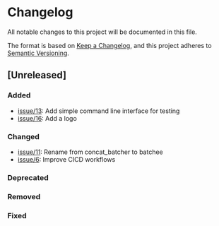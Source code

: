 # Changelog
All notable changes to this project will be documented in this file.

The format is based on [Keep a Changelog](https://keepachangelog.com/en/1.0.0/),
and this project adheres to [Semantic Versioning](https://semver.org/spec/v2.0.0.html).

## [Unreleased]

### Added
- [issue/13](https://github.com/danielfromearth/batchee/issues/13): Add simple command line interface for testing
- [issue/16](https://github.com/danielfromearth/batchee/issues/16): Add a logo
### Changed
- [issue/11](https://github.com/danielfromearth/batchee/issues/11): Rename from concat_batcher to batchee
- [issue/6](https://github.com/danielfromearth/batchee/issues/6): Improve CICD workflows
### Deprecated
### Removed
### Fixed
